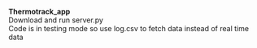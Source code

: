**Thermotrack_app**<br/>
Download and run server.py <br/>
Code is in testing mode so use log.csv to fetch data instead of real time data <br/>
